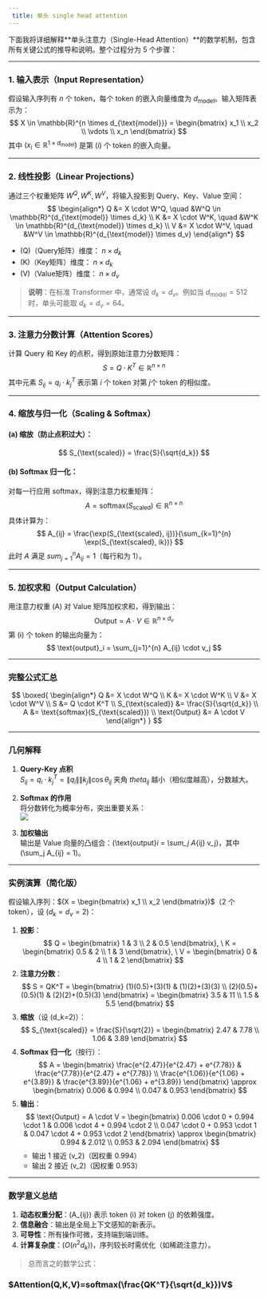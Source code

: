 ```yaml
---
 title: 单头 single head attention 
---
```

下面我将详细解释**单头注意力（Single-Head Attention）**的数学机制，包含所有关键公式的推导和说明。整个过程分为 5 个步骤：

---

### **1. 输入表示（Input Representation）**
假设输入序列有 $n$ 个 token，每个 token 的嵌入向量维度为 $d_{\text{model}}$。输入矩阵表示为：
$$
X \in \mathbb{R}^{n \times d_{\text{model}}} = \begin{bmatrix} x_1 \\ x_2 \\ \vdots \\ x_n \end{bmatrix}
$$
其中 $(x_i \in \mathbb{R}^{1 \times d_{\text{model}}})$ 是第 $(i)$ 个 token 的嵌入向量。

---

### **2. 线性投影（Linear Projections）**
通过三个权重矩阵 $W^Q, W^K, W^V$，将输入投影到 Query、Key、Value 空间：
$$
\begin{align*}
Q &= X \cdot W^Q, \quad &W^Q \in \mathbb{R}^{d_{\text{model}} \times d_k} \\
K &= X \cdot W^K, \quad &W^K \in \mathbb{R}^{d_{\text{model}} \times d_k} \\
V &= X \cdot W^V, \quad &W^V \in \mathbb{R}^{d_{\text{model}} \times d_v}
\end{align*}
$$
- \(Q\)（Query矩阵）维度： $n \times d_k$
- \(K\)（Key矩阵）维度： $n \times d_k$
- \(V\)（Value矩阵）维度： $n \times d_v$

> **说明**：在标准 Transformer 中，通常设 $d_k = d_v$。例如当 $d_{\text{model}} = 512$ 时，单头可能取 $d_k = d_v = 64$。

---

### **3. 注意力分数计算（Attention Scores）**
计算 Query 和 Key 的点积，得到原始注意力分数矩阵：
$$
S = Q \cdot K^T \in \mathbb{R}^{n \times n}
$$
其中元素 $S_{ij} = q_i \cdot k_j^T$ 表示第 $i$ 个 token 对第 $j$个 token 的相似度。

---

### **4. 缩放与归一化（Scaling & Softmax）**
#### (a) **缩放（防止点积过大）**：
$$
S_{\text{scaled}} = \frac{S}{\sqrt{d_k}}
$$
#### (b) **Softmax 归一化**：
对每一行应用 softmax，得到注意力权重矩阵：
$$
A = \text{softmax}(S_{\text{scaled}}) \in \mathbb{R}^{n \times n}
$$
具体计算为：
$$
A_{ij} = \frac{\exp(S_{\text{scaled}, ij})}{\sum_{k=1}^{n} \exp(S_{\text{scaled}, ik})}
$$
此时 $A$ 满足 $sum_{j=1}^{n} A_{ij} = 1$（每行和为 1）。

---

### **5. 加权求和（Output Calculation）**
用注意力权重 \(A\) 对 Value 矩阵加权求和，得到输出：
$$
\text{Output} = A \cdot V \in \mathbb{R}^{n \times d_v}
$$
第 \(i\) 个 token 的输出向量为：
$$
\text{output}_i = \sum_{j=1}^{n} A_{ij} \cdot v_j
$$

---

### **完整公式汇总**
$$
\boxed{
\begin{align*}
Q &= X \cdot W^Q \\
K &= X \cdot W^K \\
V &= X \cdot W^V \\
S &= Q \cdot K^T \\
S_{\text{scaled}} &= \frac{S}{\sqrt{d_k}} \\
A &= \text{softmax}(S_{\text{scaled}}) \\
\text{Output} &= A \cdot V
\end{align*}
}
$$

---

### **几何解释**
1. **Query-Key 点积**  
   $S_{ij} = q_i \cdot k_j^T = \|q_i\| \|k_j\| \cos \theta_{ij}$
   夹角 $theta_{ij}$ 越小（相似度越高），分数越大。

2. **Softmax 的作用**  
   将分数转化为概率分布，突出重要关系：  
   ![](https://miro.medium.com/v2/resize:fit:1400/1*_92bnsMJy8Bl6I5LayptIg.png)

3. **加权输出**  
   输出是 Value 向量的凸组合：\(\text{output}_i = \sum_j A_{ij} v_j\)，其中 \(\sum_j A_{ij} = 1\)。

---

### **实例演算（简化版）**
假设输入序列：$(X = \begin{bmatrix} x_1 \\ x_2 \end{bmatrix})$（2 个 token），设 $(d_k = d_v = 2)$：
1. **投影**：
   $$
   Q = \begin{bmatrix} 1 & 3 \\ 2 & 0.5 \end{bmatrix}, \ 
   K = \begin{bmatrix} 0.5 & 2 \\ 1 & 3 \end{bmatrix}, \ 
   V = \begin{bmatrix} 0 & 4 \\ 1 & 2 \end{bmatrix}
   $$
2. **注意力分数**：
   $$
   S = QK^T = \begin{bmatrix} 
   (1)(0.5)+(3)(1) & (1)(2)+(3)(3) \\
   (2)(0.5)+(0.5)(1) & (2)(2)+(0.5)(3)
   \end{bmatrix} = \begin{bmatrix} 3.5 & 11 \\ 1.5 & 5.5 \end{bmatrix}
   $$
3. **缩放**（设 \(d_k=2\)）：
   $$
   S_{\text{scaled}} = \frac{S}{\sqrt{2}} = \begin{bmatrix} 2.47 & 7.78 \\ 1.06 & 3.89 \end{bmatrix}
   $$
4. **Softmax 归一化**（按行）：
   $$
   A = \begin{bmatrix} 
   \frac{e^{2.47}}{e^{2.47} + e^{7.78}} & \frac{e^{7.78}}{e^{2.47} + e^{7.78}} \\
   \frac{e^{1.06}}{e^{1.06} + e^{3.89}} & \frac{e^{3.89}}{e^{1.06} + e^{3.89}}
   \end{bmatrix} \approx \begin{bmatrix} 0.006 & 0.994 \\ 0.047 & 0.953 \end{bmatrix}
   $$
5. **输出**：
   $$
   \text{Output} = A \cdot V = \begin{bmatrix} 
   0.006 \cdot 0 + 0.994 \cdot 1 & 0.006 \cdot 4 + 0.994 \cdot 2 \\
   0.047 \cdot 0 + 0.953 \cdot 1 & 0.047 \cdot 4 + 0.953 \cdot 2
   \end{bmatrix} \approx \begin{bmatrix} 0.994 & 2.012 \\ 0.953 & 2.094 \end{bmatrix}
   $$
   - 输出 1 接近 \(v_2\)（因权重 0.994）
   - 输出 2 接近 \(v_2\)（因权重 0.953）

---

### **数学意义总结**
1. **动态权重分配**：\(A_{ij}\) 表示 token \(i\) 对 token \(j\) 的依赖强度。
2. **信息融合**：输出是全局上下文感知的新表示。
3. **可导性**：所有操作可微，支持端到端训练。
4. **计算复杂度**：$(O(n^2 d_k))$，序列较长时需优化（如稀疏注意力）。


> 总而言之的数学公式：
### $Attention(Q,K,V)=softmax(\frac{QK^T}{\sqrt{d_k}})V$